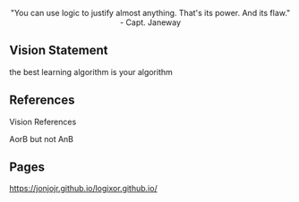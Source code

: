 <p align="center">
"You can use logic to justify almost anything. That's its power. And its flaw." 
-  Capt. Janeway
<p align="center">

## Vision Statement

the best learning algorithm is your algorithm

## References

Vision References

AorB but not AnB

## Pages

https://jonjojr.github.io/logixor.github.io/

